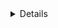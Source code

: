 <details>

<details>
<summary>1.Basic class and object
<summary>
Problem:Create a car class with attributes like brand and model. Then create an instance oof this class.

<details>
<summary>2.Class method and self
<summary>
Problem:Add a method o the car class that displays the full name of the car (brand and model).

<details>
<summary>3.Inheritance
<summary>
Problem:create an electricCar class that inherits from the Car class and has an additional attribute battery_size.

<details>
<summary>4.Encapsulation
<summary>
Problem:Modify the car class o encapsulation the brand attribute, making it private, and provide a getter method for it.

<details>
<summary>5.Class Variables
<summary>
Problem:Add  a class variable to Car that keeps track of the number of cars created.

<details>
<summary>6.Static method
<summary>
Problem:Add a static method to the car class that returns a general description of a car.

<details>
<summary>7.Property Decorators
<summary>
Problem:Use a property decorator in the car class to make the model attribute read-only.

<details>
<summary>8.Class inheritance and insinstance() Function
<summary>
Problem:Demonstrate the use of isintance() to check if my_tesla is an instance of Car and ElectricCar.


<details>
<summary>9.Multiple inheritance
<summary>
Problem:Create two classes  battery and Engine, and let the ElectricCar class inherit from both, demonstrating multiple inheritance.  

<details>
<summary>10.polymorphism
<summary>
Problem:Demonstrate polymorphism y defining a method fuel_type in both car and ElectricCar classes, but with different behaviors.

